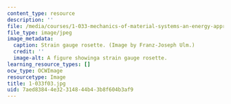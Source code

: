 ```yaml
---
content_type: resource
description: ''
file: /media/courses/1-033-mechanics-of-material-systems-an-energy-approach-fall-2003/7aed83844e32314844b43b8f604b3af9_1-033f03.jpg
file_type: image/jpeg
image_metadata:
  caption: Strain gauge rosette. (Image by Franz-Joseph Ulm.)
  credit: ''
  image-alt: A figure showinga strain gauge rosette.
learning_resource_types: []
ocw_type: OCWImage
resourcetype: Image
title: 1-033f03.jpg
uid: 7aed8384-4e32-3148-44b4-3b8f604b3af9
---
```

